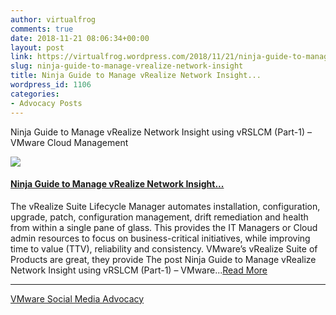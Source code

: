 ```yaml
---
author: virtualfrog
comments: true
date: 2018-11-21 08:06:34+00:00
layout: post
link: https://virtualfrog.wordpress.com/2018/11/21/ninja-guide-to-manage-vrealize-network-insight/
slug: ninja-guide-to-manage-vrealize-network-insight
title: Ninja Guide to Manage vRealize Network Insight...
wordpress_id: 1106
categories:
- Advocacy Posts
---
```


Ninja Guide to Manage vRealize Network Insight using vRSLCM (Part-1) – VMware Cloud Management

[![](https://d3utlhu53nfcwz.cloudfront.net/171901/cdnImage/article/22795ac3-f462-406e-9eee-add82c353391/?size=Box320)](http://bit.ly/2OVxU6x)

#### [Ninja Guide to Manage vRealize Network Insight...](http://bit.ly/2OVxU6x)

The vRealize Suite Lifecycle Manager automates installation, configuration, upgrade, patch, configuration management, drift remediation and health from within a single pane of glass. This provides the IT Managers or Cloud admin resources to focus on business-critical initiatives, while improving time to value (TTV), reliability and consistency. VMware’s vRealize Suite of Products are great, they provide The post Ninja Guide to Manage vRealize Network Insight using vRSLCM (Part-1) – VMware...[Read More](http://bit.ly/2OVxU6x)

* * *

[VMware Social Media Advocacy](http://advocacy.vmware.com)
